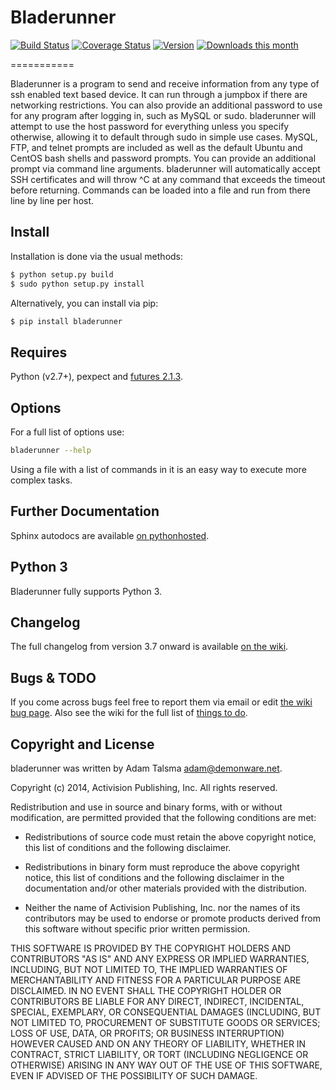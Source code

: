 Bladerunner
===========

[![Build Status](https://travis-ci.org/a-tal/bladerunner.png?branch=master)](https://travis-ci.org/a-tal/bladerunner)
[![Coverage Status](https://coveralls.io/repos/a-tal/bladerunner/badge.png?branch=master)](https://coveralls.io/r/a-tal/bladerunner?branch=master)
[![Version](https://pypip.in/v/bladerunner/badge.png)](https://pypi.python.org/pypi/bladerunner/)
[![Downloads this month](https://pypip.in/d/bladerunner/badge.png)](https://pypi.python.org/pypi/bladerunner/)

===========

Bladerunner is a program to send and receive information from any type of ssh enabled text based device.
It can run through a jumpbox if there are networking restrictions. You can also provide an additional password
to use for any program after logging in, such as MySQL or sudo. bladerunner will attempt to use the host password
for everything unless you specify otherwise, allowing it to default through sudo in simple use cases. MySQL, FTP,
and telnet prompts are included as well as the default Ubuntu and CentOS bash shells and password prompts. You can
provide an additional prompt via command line arguments. bladerunner will automatically accept SSH certificates and
will throw ^C at any command that exceeds the timeout before returning. Commands can be loaded into a file and run
from there line by line per host.


Install
-------

Installation is done via the usual methods:

```sh
$ python setup.py build
$ sudo python setup.py install
```

Alternatively, you can install via pip:

```sh
$ pip install bladerunner
```


Requires
--------

Python (v2.7+), pexpect and [futures 2.1.3](https://pypi.python.org/pypi/futures).


Options
----------

For a full list of options use:

```sh
bladerunner --help
```

Using a file with a list of commands in it is an easy way to execute more complex tasks.


Further Documentation
---------------------

Sphinx autodocs are available [on pythonhosted](http://pythonhosted.org/bladerunner/).


Python 3
--------

Bladerunner fully supports Python 3.


Changelog
---------

The full changelog from version 3.7 onward is available [on the wiki](https://github.com/Demonware/bladerunner/wiki/Changelog).


Bugs & TODO
-----------

If you come across bugs feel free to report them via email or edit [the wiki bug page](https://github.com/Demonware/bladerunner/wiki/Bugs).
Also see the wiki for the full list of [things to do](https://github.com/Demonware/bladerunner/wiki/Things-to-do).


Copyright and License
---------------------

bladerunner was written by Adam Talsma <adam@demonware.net>.

Copyright (c) 2014, Activision Publishing, Inc.
All rights reserved.

Redistribution and use in source and binary forms, with or without modification,
are permitted provided that the following conditions are met:

* Redistributions of source code must retain the above copyright notice, this list
of conditions and the following disclaimer.

* Redistributions in binary form must reproduce the above copyright notice, this
list of conditions and the following disclaimer in the documentation and/or
other materials provided with the distribution.

* Neither the name of Activision Publishing, Inc. nor the names of its
contributors may be used to endorse or promote products derived from this
software without specific prior written permission.

THIS SOFTWARE IS PROVIDED BY THE COPYRIGHT HOLDERS AND CONTRIBUTORS "AS IS" AND
ANY EXPRESS OR IMPLIED WARRANTIES, INCLUDING, BUT NOT LIMITED TO, THE IMPLIED
WARRANTIES OF MERCHANTABILITY AND FITNESS FOR A PARTICULAR PURPOSE ARE
DISCLAIMED. IN NO EVENT SHALL THE COPYRIGHT HOLDER OR CONTRIBUTORS BE LIABLE FOR
ANY DIRECT, INDIRECT, INCIDENTAL, SPECIAL, EXEMPLARY, OR CONSEQUENTIAL DAMAGES
(INCLUDING, BUT NOT LIMITED TO, PROCUREMENT OF SUBSTITUTE GOODS OR SERVICES;
LOSS OF USE, DATA, OR PROFITS; OR BUSINESS INTERRUPTION) HOWEVER CAUSED AND ON
ANY THEORY OF LIABILITY, WHETHER IN CONTRACT, STRICT LIABILITY, OR TORT
(INCLUDING NEGLIGENCE OR OTHERWISE) ARISING IN ANY WAY OUT OF THE USE OF THIS
SOFTWARE, EVEN IF ADVISED OF THE POSSIBILITY OF SUCH DAMAGE.
